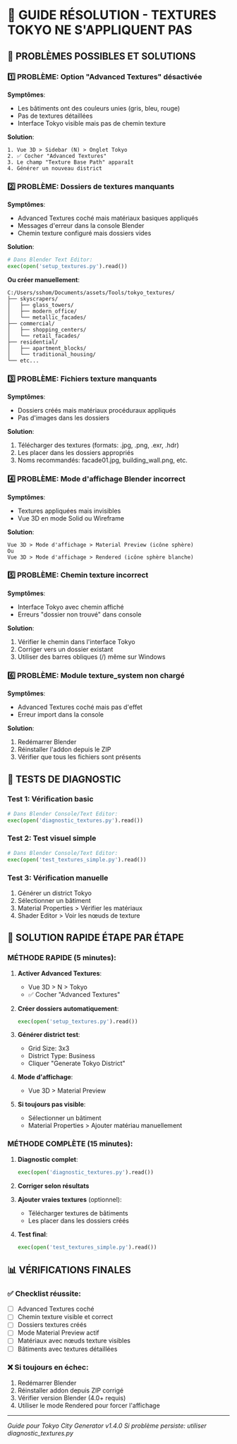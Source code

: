 # 🔧 GUIDE RÉSOLUTION - TEXTURES TOKYO NE S'APPLIQUENT PAS

## 🎯 PROBLÈMES POSSIBLES ET SOLUTIONS

### 1️⃣ **PROBLÈME: Option "Advanced Textures" désactivée**

**Symptômes**:
- Les bâtiments ont des couleurs unies (gris, bleu, rouge)
- Pas de textures détaillées
- Interface Tokyo visible mais pas de chemin texture

**Solution**:
```
1. Vue 3D > Sidebar (N) > Onglet Tokyo
2. ✅ Cocher "Advanced Textures"
3. Le champ "Texture Base Path" apparaît
4. Générer un nouveau district
```

### 2️⃣ **PROBLÈME: Dossiers de textures manquants**

**Symptômes**:
- Advanced Textures coché mais matériaux basiques appliqués
- Messages d'erreur dans la console Blender
- Chemin texture configuré mais dossiers vides

**Solution**:
```python
# Dans Blender Text Editor:
exec(open('setup_textures.py').read())
```

**Ou créer manuellement**:
```
C:/Users/sshom/Documents/assets/Tools/tokyo_textures/
├── skyscrapers/
│   ├── glass_towers/
│   ├── modern_office/
│   └── metallic_facades/
├── commercial/
│   ├── shopping_centers/
│   └── retail_facades/
├── residential/
│   ├── apartment_blocks/
│   └── traditional_housing/
└── etc...
```

### 3️⃣ **PROBLÈME: Fichiers texture manquants**

**Symptômes**:
- Dossiers créés mais matériaux procéduraux appliqués
- Pas d'images dans les dossiers

**Solution**:
1. Télécharger des textures (formats: .jpg, .png, .exr, .hdr)
2. Les placer dans les dossiers appropriés
3. Noms recommandés: facade01.jpg, building_wall.png, etc.

### 4️⃣ **PROBLÈME: Mode d'affichage Blender incorrect**

**Symptômes**:
- Textures appliquées mais invisibles
- Vue 3D en mode Solid ou Wireframe

**Solution**:
```
Vue 3D > Mode d'affichage > Material Preview (icône sphère)
Ou
Vue 3D > Mode d'affichage > Rendered (icône sphère blanche)
```

### 5️⃣ **PROBLÈME: Chemin texture incorrect**

**Symptômes**:
- Interface Tokyo avec chemin affiché
- Erreurs "dossier non trouvé" dans console

**Solution**:
1. Vérifier le chemin dans l'interface Tokyo
2. Corriger vers un dossier existant
3. Utiliser des barres obliques (/) même sur Windows

### 6️⃣ **PROBLÈME: Module texture_system non chargé**

**Symptômes**:
- Advanced Textures coché mais pas d'effet
- Erreur import dans la console

**Solution**:
1. Redémarrer Blender
2. Réinstaller l'addon depuis le ZIP
3. Vérifier que tous les fichiers sont présents

## 🧪 TESTS DE DIAGNOSTIC

### Test 1: Vérification basic
```python
# Dans Blender Console/Text Editor:
exec(open('diagnostic_textures.py').read())
```

### Test 2: Test visuel simple
```python
# Dans Blender Console/Text Editor:
exec(open('test_textures_simple.py').read())
```

### Test 3: Vérification manuelle
1. Générer un district Tokyo
2. Sélectionner un bâtiment
3. Material Properties > Vérifier les matériaux
4. Shader Editor > Voir les nœuds de texture

## 🎯 SOLUTION RAPIDE ÉTAPE PAR ÉTAPE

### **MÉTHODE RAPIDE** (5 minutes):

1. **Activer Advanced Textures**:
   - Vue 3D > N > Tokyo
   - ✅ Cocher "Advanced Textures"

2. **Créer dossiers automatiquement**:
   ```python
   exec(open('setup_textures.py').read())
   ```

3. **Générer district test**:
   - Grid Size: 3x3
   - District Type: Business
   - Cliquer "Generate Tokyo District"

4. **Mode d'affichage**:
   - Vue 3D > Material Preview

5. **Si toujours pas visible**:
   - Sélectionner un bâtiment
   - Material Properties > Ajouter matériau manuellement

### **MÉTHODE COMPLÈTE** (15 minutes):

1. **Diagnostic complet**:
   ```python
   exec(open('diagnostic_textures.py').read())
   ```

2. **Corriger selon résultats**

3. **Ajouter vraies textures** (optionnel):
   - Télécharger textures de bâtiments
   - Les placer dans les dossiers créés

4. **Test final**:
   ```python
   exec(open('test_textures_simple.py').read())
   ```

## 📊 VÉRIFICATIONS FINALES

### ✅ Checklist réussite:
- [ ] Advanced Textures coché
- [ ] Chemin texture visible et correct
- [ ] Dossiers textures créés
- [ ] Mode Material Preview actif
- [ ] Matériaux avec nœuds texture visibles
- [ ] Bâtiments avec textures détaillées

### ❌ Si toujours en échec:
1. Redémarrer Blender
2. Réinstaller addon depuis ZIP corrigé
3. Vérifier version Blender (4.0+ requis)
4. Utiliser le mode Rendered pour forcer l'affichage

---
*Guide pour Tokyo City Generator v1.4.0*
*Si problème persiste: utiliser diagnostic_textures.py*
